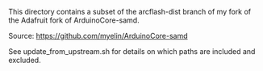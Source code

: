 This directory contains a subset of the arcflash-dist branch of my
fork of the Adafruit fork of ArduinoCore-samd.

Source: https://github.com/myelin/ArduinoCore-samd

See update_from_upstream.sh for details on which paths are included and excluded.
